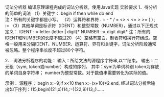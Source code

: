 词法分析器
编译原理课程完成的词法分析器，使用Java实现
实验要求
1．待分析的简单的词法
（1）关键字：
 	begin  if  then  while  do  end  
注：所有的关键字都是小写。
（2）运算符和界符
. +  -  *  /   = <>  <  <= >  >=  (  ) ; := 
（3）其他单词是标识符（IDENT）和整型常数（NUMBER），通过以下正规式定义：
IDENT  ::= letter (letter | digit)*
NUMBER ::= digit digit*
注：所有的IDENT和NUMBER的长度不超过20
（4）空格有空白、制表符和换行符组成。空格一般用来分隔IDENT、NUMBER、运算符、界符和关键字，词法分析阶段通常被忽略。整个程序串长度不超过80个字符。

2．	词法分析程序的功能：
输入：所给文法的源程序字符串,以“.”结束。
输出：二元组（sym, token或number）构成的序列。
其中：sym为单词种别
      token为存放的单词自身字符串；
      number为整型常数。对于数值串需要转化为实际的值。

示例：
源程序：  begin x:=9;if x<10 then x:=(x+10)*2 end. 
经过词法分析后输出如下序列：(15,begin)(21,x)(14,:=)(22,9)(13,;)……
